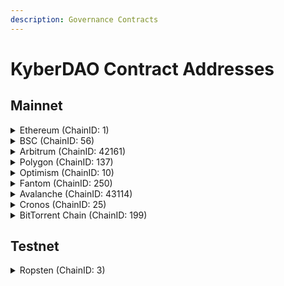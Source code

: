 ```yaml
---
description: Governance Contracts
---
```


# KyberDAO Contract Addresses

## Mainnet

<details>

<summary>Ethereum (ChainID: 1)</summary>

* AdminUpgradeabilityProxy (KNC Token): [`0xdeFA4e8a7bcBA345F687a2f1456F5Edd9CE97202`](https://etherscan.io/address/0xdeFA4e8a7bcBA345F687a2f1456F5Edd9CE97202)``
* KyberNetworkTokenV2 (KNC Implementation): [`0xe5E8E834086F1a964f9A089eB6Ae11796862e4CE`](https://etherscan.io/address/0xe5E8E834086F1a964f9A089eB6Ae11796862e4CE)``
* KyberStaking: [`0xeadb96F1623176144EBa2B24e35325220972b3bD`](https://etherscan.io/address/0xeadb96F1623176144EBa2B24e35325220972b3bD)``
* KyberGovernance: [`0x7Ec8FcC26bE7e9E85B57E73083E5Fe0550d8A7fE`](https://etherscan.io/address/0x7Ec8FcC26bE7e9E85B57E73083E5Fe0550d8A7fE)``
* DefaultExecutor (Short Executor): [`0x41f5D722e6471c338392884088bD03340f50b3b5`](https://etherscan.io/address/0x41f5D722e6471c338392884088bD03340f50b3b5)``
* DefaultExecutor (Long Executor): [`0x6758A66cD25fef7767A44895041678Fc4Ae9AfD0`](https://etherscan.io/address/0x6758A66cD25fef7767A44895041678Fc4Ae9AfD0)``
* EpochVotingPowerStrategy: [`0xfbd73581af42b26295CF4B88B74A5AF71F209F8b`](https://etherscan.io/address/0xfbd73581af42b26295CF4B88B74A5AF71F209F8b)``
* TreasuryPool: [`0x0E590bB5F02A0c38888bFFb45DeE050b8fB60Bda`](https://etherscan.io/address/0x0E590bB5F02A0c38888bFFb45DeE050b8fB60Bda)``
* RewardsDistributor: [`0x5EC0DcF4f6F55f28550c70B854082993fdc0D3B2`](https://etherscan.io/address/0x5EC0DcF4f6F55f28550c70B854082993fdc0D3B2)``
* RewardPool: [`0xD2D0a0557E5B78E29542d440eC968F9253Daa2e2`](https://etherscan.io/address/0xD2D0a0557E5B78E29542d440eC968F9253Daa2e2)``
* KatanaFeeHandler: [`0x9Fb131eFbac23b735d7764AB12F9e52cC68401CA`](https://etherscan.io/address/0x9Fb131eFbac23b735d7764AB12F9e52cC68401CA)``
* MultiSigWalletWithDailyLimit (DAO Multisig - Treasury): [`0x91c9D4373B077eF8082F468C7c97f2c499e36F5b`](https://etherscan.io/address/0x91c9D4373B077eF8082F468C7c97f2c499e36F5b)``

</details>

<details>

<summary>BSC (ChainID: 56)</summary>

* MultiSigWalletWithDailyLimit (DAO Multisig - Treasury): [`0x91c9D4373B077eF8082F468C7c97f2c499e36F5b`](https://bscscan.com/address/0x91c9D4373B077eF8082F468C7c97f2c499e36F5b)``

</details>

<details>

<summary>Arbitrum (ChainID: 42161)</summary>

* MultiSigWalletWithDailyLimit (DAO Multisig - Treasury): [`0x91c9D4373B077eF8082F468C7c97f2c499e36F5b`](https://arbiscan.io/address/0x5649B4DD00780e99Bab7Abb4A3d581Ea1aEB23D0)``

</details>

<details>

<summary>Polygon (ChainID: 137)</summary>

* MultiSigWalletWithDailyLimit (DAO Multisig - Treasury): [`0x91c9D4373B077eF8082F468C7c97f2c499e36F5b`](https://polygonscan.com/address/0x91c9D4373B077eF8082F468C7c97f2c499e36F5b)``

</details>

<details>

<summary>Optimism (ChainID: 10)</summary>

* MultiSigWalletWithDailyLimit (DAO Multisig - Treasury): [`0x91c9D4373B077eF8082F468C7c97f2c499e36F5b`](https://optimistic.etherscan.io/address/0x91c9D4373B077eF8082F468C7c97f2c499e36F5b)``

</details>

<details>

<summary>Fantom (ChainID: 250)</summary>

* MultiSigWalletWithDailyLimit (DAO Multisig - Treasury): [`0x91c9D4373B077eF8082F468C7c97f2c499e36F5b`](https://ftmscan.com/address/0x91c9D4373B077eF8082F468C7c97f2c499e36F5b)``

</details>

<details>

<summary>Avalanche (ChainID: 43114)</summary>

* MultiSigWalletWithDailyLimit (DAO Multisig - Treasury): [`0x91c9D4373B077eF8082F468C7c97f2c499e36F5b`](https://snowtrace.io/address/0x91c9D4373B077eF8082F468C7c97f2c499e36F5b)``

</details>

<details>

<summary>Cronos (ChainID: 25)</summary>

* MultiSigWalletWithDailyLimit (DAO Multisig - Treasury): [`0x91c9D4373B077eF8082F468C7c97f2c499e36F5b`](https://cronoscan.com/address/0x91c9D4373B077eF8082F468C7c97f2c499e36F5b)``

</details>

<details>

<summary>BitTorrent Chain (ChainID: 199)</summary>

* MultiSigWalletWithDailyLimit (DAO Multisig - Treasury): [`0x91c9D4373B077eF8082F468C7c97f2c499e36F5b`](https://bttcscan.com/address/0x91c9D4373B077eF8082F468C7c97f2c499e36F5b)``

</details>

## Testnet

<details>

<summary>Ropsten (ChainID: 3)</summary>

* KNC Token: `0xbe87E5634f9FC7cD3ED88ad58b1462F3C5A7EB5b`
* KNC Implementation: `0x7d66b55ec22c8c01d05ec9fc361228543c679798`
* KyberStaking: `0x6A345cdaBA1B34cC74b877530CF28aD43b2bF2C7`
* KyberGovernance: `0xef5a1404E312078cd16B7139a2257eD3bb42F787`
* Short Executor: `0x0F7aDBaa49E88097fe6f1258cB3C78d117fc6F6B`
* Long Executor: `0x2b554Bfb76c5A8dDD85E686DEa06b878EEC8f367`
* Voting Power Strategy: `0x7646A525258bc5f6f200A811F8F4e85efB50e025`
* Treasury: `0x7E945866e588C99fCbd42184F74F26e678869457`
* Reward Distributor: `0x3c25D80F41c41daa574f4dCD3Eaf3C9851962C1a`
* Reward Pool: `0xc278824e38870C47356A8335979065264A6fD2FB`
* FeeHandler: `0x11bcE71CC3F65E08D1bEDfCa5c1625979728B9bA`

</details>
